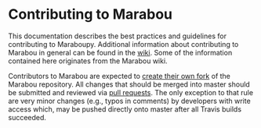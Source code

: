 # Contributing to Marabou

This documentation describes the best practices and guidelines for contributing to Maraboupy.
Additional information about contributing to Marabou in general can be found in the [wiki](https://github.com/NeuralNetworkVerification/Marabou/wiki/Developer's-Guide).
Some of the information contained here originates from the Marabou wiki.

Contributors to Marabou are expected to [create their own
fork](https://help.github.com/articles/fork-a-repo/) of the Marabou repository. All
changes that should be merged into master should be submitted and reviewed via
[pull requests](https://help.github.com/articles/creating-a-pull-request/). The
only exception to that rule are very minor changes (e.g., typos in comments) by
developers with write access which, may be pushed directly onto master after all
Travis builds succeeded.